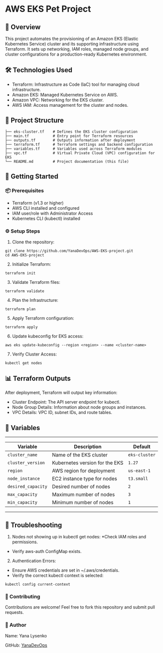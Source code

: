 # AWS EKS Pet Project

## 🌟 Overview
This project automates the provisioning of an Amazon EKS (Elastic Kubernetes Service) cluster and its supporting infrastructure using Terraform. It sets up networking, IAM roles, managed node groups, and cluster configurations for a production-ready Kubernetes environment.

## 🛠️ Technologies Used
* Terraform: Infrastructure as Code (IaC) tool for managing cloud infrastructure.
* Amazon EKS: Managed Kubernetes Service on AWS.
* Amazon VPC: Networking for the EKS cluster.
* AWS IAM: Access management for the cluster and nodes.

## 📂 Project Structure
```
├── eks-cluster.tf    # Defines the EKS cluster configuration
├── main.tf           # Entry point for Terraform resources
├── outputs.tf        # Outputs information after deployment
├── terraform.tf      # Terraform settings and backend configuration
├── variables.tf      # Variables used across Terraform modules
├── vpc.tf            # Virtual Private Cloud (VPC) configuration for EKS
└── README.md         # Project documentation (this file)
```

## 🚀 Getting Started
### 📦 Prerequisites
* Terraform (v1.3 or higher)
* AWS CLI installed and configured
* IAM user/role with Administrator Access
* Kubernetes CLI (kubectl) installed

### ⚙️ Setup Steps
1. Clone the repository:
```
git clone https://github.com/YanaDevOps/AWS-EKS-project.git
cd AWS-EKS-project

```
2. Initialize Terraform:
```
terraform init
```

3. Validate Terraform files:
```
terraform validate
```

4. Plan the Infrastructure:
```
terraform plan
```

5. Apply Terraform configuration:
```
terraform apply
```

6. Update kubeconfig for EKS access:
```
aws eks update-kubeconfig --region <region> --name <cluster-name>
```

7. Verify Cluster Access:
```
kubectl get nodes
```

## 📊 Terraform Outputs
After deployment, Terraform will output key information:

* Cluster Endpoint: The API server endpoint for kubectl.
* Node Group Details: Information about node groups and instances.
* VPC Details: VPC ID, subnet IDs, and route tables.

## 📘 Variables
----------------------------------------------------------------------
| **Variable**       | **Description**               | **Default**   |
|--------------------|-------------------------------|---------------|
| `cluster_name`     | Name of the EKS cluster       | `eks-cluster` |
| `cluster_version`  | Kubernetes version for the EKS| `1.27`        |
| `region`           | AWS region for deployment     | `us-east-1`   |
| `node_instance`    | EC2 instance type for nodes   | `t3.small`    |
| `desired_capacity` | Desired number of nodes       | `2`           |
| `max_capacity`     | Maximum number of nodes       | `3`           |
| `min_capacity`     | Minimum number of nodes       | `1`           |
----------------------------------------------------------------------

## 🔧 Troubleshooting
1. Nodes not showing up in kubectl get nodes:
  *Check IAM roles and permissions.
  * Verify aws-auth ConfigMap exists.

2. Authentication Errors:
  * Ensure AWS credentials are set in ~/.aws/credentials.
  * Verify the correct kubectl context is selected:
  ```
  kubectl config current-context
  ```

### 🤝 Contributing
Contributions are welcome! Feel free to fork this repository and submit pull requests.

### 👤 Author
Name: Yana Lysenko

GitHub: [YanaDevOps](https://github.com/YanaDevOps)
